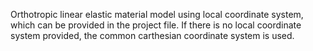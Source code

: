 Orthotropic linear elastic material model using local coordinate system, which
can be provided in the project file. If there is no local coordinate system
provided, the common carthesian coordinate system is used.
